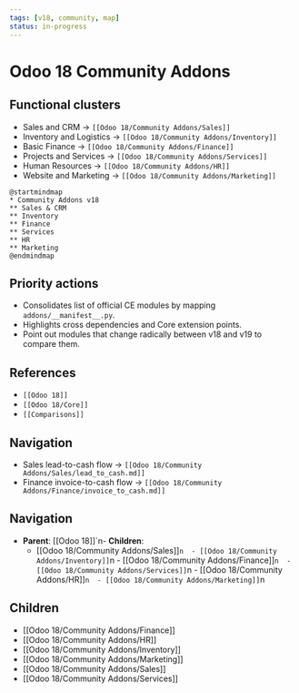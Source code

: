 ```yaml
---
tags: [v18, community, map]
status: in-progress
---
```

# Odoo 18 Community Addons

## Functional clusters
- Sales and CRM -> `[[Odoo 18/Community Addons/Sales]]`
- Inventory and Logistics -> `[[Odoo 18/Community Addons/Inventory]]`
- Basic Finance -> `[[Odoo 18/Community Addons/Finance]]`
- Projects and Services -> `[[Odoo 18/Community Addons/Services]]`
- Human Resources -> `[[Odoo 18/Community Addons/HR]]`
- Website and Marketing -> `[[Odoo 18/Community Addons/Marketing]]`

```plantuml
@startmindmap
* Community Addons v18
** Sales & CRM
** Inventory
** Finance
** Services
** HR
** Marketing
@endmindmap
```

## Priority actions
- Consolidates list of official CE modules by mapping `addons/__manifest__.py`.
- Highlights cross dependencies and Core extension points.
- Point out modules that change radically between v18 and v19 to compare them.

## References
- `[[Odoo 18]]`
- `[[Odoo 18/Core]]`
- `[[Comparisons]]`









## Navigation
- Sales lead-to-cash flow -> `[[Odoo 18/Community Addons/Sales/lead_to_cash.md]]`
- Finance invoice-to-cash flow -> `[[Odoo 18/Community Addons/Finance/invoice_to_cash.md]]`

## Navigation
- **Parent**: [[Odoo 18]]`n- **Children**:
  - [[Odoo 18/Community Addons/Sales]]`n  - [[Odoo 18/Community Addons/Inventory]]`n  - [[Odoo 18/Community Addons/Finance]]`n  - [[Odoo 18/Community Addons/Services]]`n  - [[Odoo 18/Community Addons/HR]]`n  - [[Odoo 18/Community Addons/Marketing]]`n


## Children
- [[Odoo 18/Community Addons/Finance]]
- [[Odoo 18/Community Addons/HR]]
- [[Odoo 18/Community Addons/Inventory]]
- [[Odoo 18/Community Addons/Marketing]]
- [[Odoo 18/Community Addons/Sales]]
- [[Odoo 18/Community Addons/Services]]